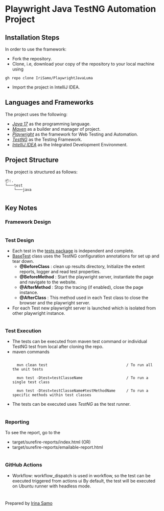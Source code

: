 # Playwright Java TestNG Automation Project 

## Installation Steps

In order to use the framework:

- Fork the repository.
- Clone, i.e, download your copy of the repository to your local machine using
```
gh repo clone IriSamo/PlaywrightJavaLuma
```
- Import the project in IntelliJ IDEA.

## Languages and Frameworks

The project uses the following:

- *[Java 17](https://openjdk.org/projects/jdk/17/)* as the programming language.
- *[Maven](https://maven.apache.org/index.html)* as a builder and manager of project.
- *[Playwright](https://playwright.dev/)* as the framework for Web Testing and Automation.
- *[TestNG](https://testng.org/doc/)* as the Testing Framework.
- *[IntelliJ IDEA](https://www.jetbrains.com/idea/)* as the Integrated Development Environment.

## Project Structure

The project is structured as follows:

```bash
📦:.
└───test
    └───java

```

#
## Key Notes

### Framework Design

#
### Test Design
- Each test in the [tests package](./src/test/java/) is independent and complete.
- [BaseTest](./src/test/java/BaseTest.java) class uses the TestNG configuration annotations for set up and tear down.
    - **@BeforeClass** : clean up results directory, Initialize the extent reports, logger and read test properties.
    - **@BeforeMethod** : Start the playwright server, instantiate the page and navigate to the website.
    - **@AfterMethod** : Stop the tracing (if enabled), close the page instance.
    - **@AfterClass** : This method used in each Test class to close the browser and the playwright server.
- For each Test new playwright server is launched which is isolated from other playwright instance.

#
### Test Execution 
- The tests can be executed from maven test command or individual TestNG test from local after cloning the repo.
- maven commands
     ```command
     
       mvn clean test                                    / To run all the unit tests

       mvn test -Dtest=testClasseName                    / To run a single test class

       mvn test -Dtest=testClasseName#testMethodName     / To run a specific methods within test classes

     ```
- The tests can be executed uses *TestNG* as the test runner.
       
#
### Reporting
To see the report, go to the 
- target/surefire-reports/index.html                (OR) 
- target/surefire-reports/emailable-report.html

#
### GitHub Actions
- Workflow: workflow_dispatch is used in workflow, so the test can be executed triggered from actions ui
By default, the test will be executed on Ubuntu runner with headless mode.

#
Prepared by [Irina Samo](https://github.com/IriSamo)
